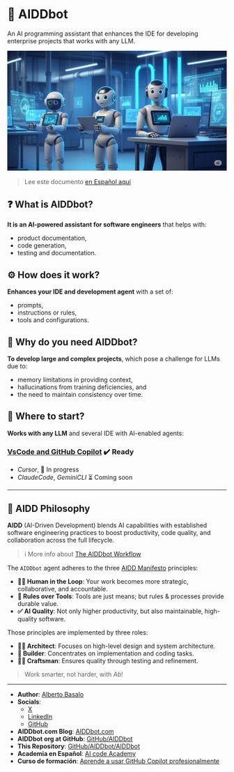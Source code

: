 # 🤖 AIDDbot

An AI programming assistant that enhances the IDE for developing enterprise projects that works with any LLM.

![AIDDbot coding agents](./docs/AIDD-bot.png)

> Lee este documento [en Español aquí](https://aicode.academy/community/opensource/aiddbot/)

## ❓ What is AIDDbot?

**It is an AI-powered assistant for software engineers**  that helps with:

- product documentation, 
- code generation, 
- testing and documentation.

## ⚙️ How does it work?

**Enhances your IDE and development agent** with a set of:

- prompts,
- instructions or rules,
- tools and configurations.

## 🎯 Why do you need AIDDbot?

**To develop large and complex projects**, which pose a challenge for LLMs due to:

- memory limitations in providing context,
- hallucinations from training deficiencies, and
- the need to maintain consistency over time.

## 🚀 Where to start?

**Works with any LLM** and several IDE with AI-enabled agents:

### [VsCode and GitHub Copilot](https://github.com/AIDDbot/AIDDbot/blob/main/docs/vscode_aiddbot.md) ✔️ Ready 

- _Cursor_, 🚧 In progress
- _ClaudeCode_, _GeminiCLI_ ⏳ Coming soon

---

## 💭 AIDD Philosophy

**AIDD** (AI-Driven Development) blends AI capabilities with established software engineering practices to boost productivity, code quality, and collaboration across the full lifecycle.

> ℹ️ More info about [The AIDDbot Workflow](https://aiddbot.com/aiddbot-in-your-workflow)

The `AIDDbot` agent adheres to the three [AIDD Manifesto](https://aiddbot.com/aidd-manifesto) principles:

- **🧑‍💻 Human in the Loop**: Your work becomes more strategic, collaborative, and accountable.
- **🔧 Rules over Tools**: Tools are just means; but rules & processes provide durable value.
- **✅ AI Quality**: Not only higher productivity, but also maintainable, high-quality software.

Those principles are implemented by three roles:

- **🧑‍💼 Architect**: Focuses on high-level design and system architecture.
- **👷 Builder**: Concentrates on implementation and coding tasks.
- **🧑‍🔧 Craftsman**: Ensures quality through testing and refinement.

> Work smarter, not harder, with _Ab_!

---

- **Author**: [Alberto Basalo](https://albertobasalo.dev)
- **Socials**:
  - [X](https://x.com/albertobasalo)
  - [LinkedIn](https://www.linkedin.com/in/albertobasalo/)
  - [GitHub](https://github.com/albertobasalo)
- **AIDDbot.com Blog**: [AIDDbot.com](https://aiddbot.com)
- **AIDDbot org at GitHub**: [GitHub/AIDDbot](https://github.com/AIDDbot)
- **This Repository**: [GitHub/AIDDbot/AIDDbot](https://github.com/AIDDbot/AIDDbot)
- **Academia en Español**: [AI code Academy](https://aicode.academy)
- **Curso de formación**: [Aprende a usar GitHub Copilot profesionalmente](https://aicode.academy/cursos/vs-code-copilot/)
